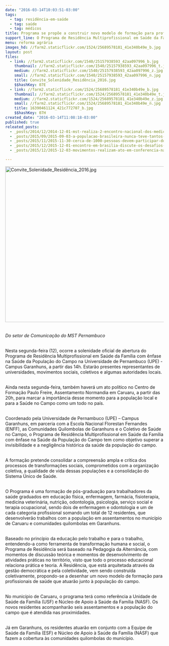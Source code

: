 ```yaml
---
date: "2016-03-14T10:03:51-03:00"
tags:
  - tag: residência-em-saúde
  - tag: saúde
  - tag: médicos
title: Programa se propõe a construir novo modelo de formação para profissionais de saúde que atuarão no campo
support_line: O Programa de Residência Multiprofissional em Saúde da Família com ênfase na Saúde da População do Campo tem como objetivo superar a invisibilidade e a negligência histórica da saúde da população do campo.
menu: reforma agrária
images_hd: //farm2.staticflickr.com/1524/25689578181_41e340b49e_b.jpg
layout: post
files:
  - link: //farm2.staticflickr.com/1540/25157938593_42aa097996_b.jpg
    thumbnail: //farm2.staticflickr.com/1540/25157938593_42aa097996_t.jpg
    medium: //farm2.staticflickr.com/1540/25157938593_42aa097996_z.jpg
    small: //farm2.staticflickr.com/1540/25157938593_42aa097996_n.jpg
    title: Convite_Solenidade_Residência_2016.jpg
    $$hashKey: 07E
  - link: //farm2.staticflickr.com/1524/25689578181_41e340b49e_b.jpg
    thumbnail: //farm2.staticflickr.com/1524/25689578181_41e340b49e_t.jpg
    medium: //farm2.staticflickr.com/1524/25689578181_41e340b49e_z.jpg
    small: //farm2.staticflickr.com/1524/25689578181_41e340b49e_n.jpg
    title: 16390461124_421c772707_b.jpg
    $$hashKey: 07H
created_date: "2016-03-14T11:08:18-03:00"
published: true
releated_posts:
  - _posts/2014/12/2014-12-01-mst-realiza-2-encontro-nacional-dos-medicos-para-debater-saude-publica.md
  - _posts/2015/09/2015-09-03-a-populacao-brasileira-nunca-teve-tantos-medicos-no-seu-seio-com-a-chegada-dos-cubanos-afirma-medico-do-mst.md
  - _posts/2015/11/2015-11-30-cerca-de-1000-pessoas-devem-participar-do-1o-encontro-nacional-de-saude-do-campo.md
  - _posts/2015/12/2015-12-01-encontro-em-brasilia-discute-os-desafios-da-saude-dos-povos.md
  - _posts/2015/12/2015-12-03-movimentos-realizam-ato-em-conferencia-nacional-de-saude.md

---
```

<p><img alt="Convite_Solenidade_Residência_2016.jpg" height="495" src="//farm2.staticflickr.com/1540/25157938593_42aa097996_b.jpg" width="700" /><br />
<br />
<br />
<em>Do setor&nbsp;de Comunica&ccedil;&atilde;o do MST Pernambuco</em></p>

<p><br />
Nesta segunda-feira (12), ocorre a solenidade oficial de abertura do Programa de Resid&ecirc;ncia Multiprofissional em Sa&uacute;de da Fam&iacute;lia com &ecirc;nfase na Sa&uacute;de da Popula&ccedil;&atilde;o do Campo na Universidade de Pernambuco (UPE) - Campus Garanhuns, a partir das 14h. Estar&atilde;o presentes representantes de universidades, movimentos sociais, coletivos e algumas autoridades locais.</p>

<p><br />
Ainda nesta segunda-feira, tamb&eacute;m&nbsp;haver&aacute; um ato pol&iacute;tico no Centro de Forma&ccedil;&atilde;o Paulo Freire, Assentamento Normandia em Caruaru, a partir das 20h, para marcar a import&acirc;ncia desse momento para a popula&ccedil;&atilde;o local e para a Sa&uacute;de no Campo como um todo no pa&iacute;s.</p>

<p><br />
Coordenado pela Universidade de Pernambuco (UPE) &ndash; Campus Garanhuns, em parceria com a Escola Nacional Florestan Fernandes (ENFF), as Comunidades Quilombolas de Garanhuns e o Coletivo de Sa&uacute;de no Campo, o Programa de Resid&ecirc;ncia Multiprofissional em Sa&uacute;de da Fam&iacute;lia com &ecirc;nfase na Sa&uacute;de da Popula&ccedil;&atilde;o do Campo tem como objetivo superar a invisibilidade e a neglig&ecirc;ncia hist&oacute;rica da sa&uacute;de da popula&ccedil;&atilde;o do campo.</p>

<p><br />
A forma&ccedil;&atilde;o pretende consolidar a compreens&atilde;o ampla e cr&iacute;tica dos processos de transforma&ccedil;&otilde;es sociais, comprometidos com a organiza&ccedil;&atilde;o coletiva, a qualidade de vida dessas popula&ccedil;&otilde;es e a consolida&ccedil;&atilde;o do Sistema &Uacute;nico de Sa&uacute;de.</p>

<p><br />
O Programa &eacute; uma forma&ccedil;&atilde;o de p&oacute;s-gradua&ccedil;&atilde;o para trabalhadores da sa&uacute;de graduados em educa&ccedil;&atilde;o f&iacute;sica, enfermagem, farm&aacute;cia, fisioterapia, medicina veterin&aacute;ria, nutri&ccedil;&atilde;o, odontologia, psicologia, servi&ccedil;o social e terapia ocupacional, sendo dois de enfermagem e odontologia e um de cada categoria profissional somando um total de 12 residentes, que desenvolver&atilde;o trabalhos com a popula&ccedil;&atilde;o em assentamentos no munic&iacute;pio de Caruaru e comunidades quilombolas em Garanhuns.</p>

<p><br />
Baseado no princ&iacute;pio da educa&ccedil;&atilde;o pelo trabalho e para o trabalho, entendendo-a como ferramenta de transforma&ccedil;&atilde;o humana e social, o Programa de Resid&ecirc;ncia ser&aacute; baseado na Pedagogia da Altern&acirc;ncia, com momentos de discuss&atilde;o te&oacute;rica e momentos de desenvolvimento de atividades pr&aacute;ticas no territ&oacute;rio, visto que todo o processo educacional relaciona pr&aacute;tica e teoria. A Resid&ecirc;ncia, que est&aacute; arquitetada atrav&eacute;s da gest&atilde;o democr&aacute;tica e pela coletividade, vem sendo constru&iacute;da coletivamente, propondo-se a desenhar um novo modelo de forma&ccedil;&atilde;o para profissionais de sa&uacute;de que atuar&atilde;o junto &agrave; popula&ccedil;&atilde;o do campo.</p>

<p><br />
No munic&iacute;pio de Caruaru, o programa ter&aacute; como refer&ecirc;ncia a Unidade de Sa&uacute;de da Fam&iacute;lia (USF) e N&uacute;cleo de Apoio &agrave; Sa&uacute;de da Fam&iacute;lia (NASF). Os novos residentes acompanhar&atilde;o seis assentamentos e a popula&ccedil;&atilde;o do campo que &eacute; atendida nas proximidades.</p>

<p><br />
J&aacute; em Garanhuns, os residentes atuar&atilde;o em conjunto com a Equipe de Sa&uacute;de da Fam&iacute;lia (ESF) e N&uacute;cleo de Apoio &agrave; Sa&uacute;de da Fam&iacute;lia (NASF) que fazem a cobertura &agrave;s comunidades quilombolas do munic&iacute;pio.</p>
